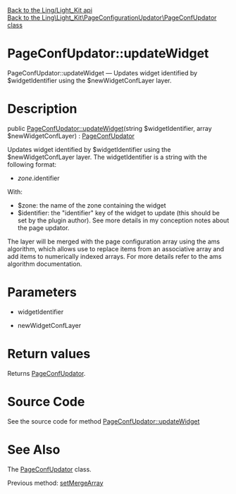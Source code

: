 [Back to the Ling/Light_Kit api](https://github.com/lingtalfi/Light_Kit/blob/master/doc/api/Ling/Light_Kit.md)<br>
[Back to the Ling\Light_Kit\PageConfigurationUpdator\PageConfUpdator class](https://github.com/lingtalfi/Light_Kit/blob/master/doc/api/Ling/Light_Kit/PageConfigurationUpdator/PageConfUpdator.md)


PageConfUpdator::updateWidget
================



PageConfUpdator::updateWidget — Updates widget identified by $widgetIdentifier using the $newWidgetConfLayer layer.




Description
================


public [PageConfUpdator::updateWidget](https://github.com/lingtalfi/Light_Kit/blob/master/doc/api/Ling/Light_Kit/PageConfigurationUpdator/PageConfUpdator/updateWidget.md)(string $widgetIdentifier, array $newWidgetConfLayer) : [PageConfUpdator](https://github.com/lingtalfi/Light_Kit/blob/master/doc/api/Ling/Light_Kit/PageConfigurationUpdator/PageConfUpdator.md)




Updates widget identified by $widgetIdentifier using the $newWidgetConfLayer layer.
The widgetIdentifier is a string with the following format:

- $zone.$identifier

With:

- $zone: the name of the zone containing the widget
- $identifier: the "identifier" key of the widget to update (this should be set by the plugin author).
     See more details in my conception notes about the page updator.





The layer will be merged with the page configuration array using the ams algorithm,
which allows use to replace items from an associative array and add items to numerically indexed arrays.
For more details refer to the ams algorithm documentation.




Parameters
================


- widgetIdentifier

    

- newWidgetConfLayer

    


Return values
================

Returns [PageConfUpdator](https://github.com/lingtalfi/Light_Kit/blob/master/doc/api/Ling/Light_Kit/PageConfigurationUpdator/PageConfUpdator.md).








Source Code
===========
See the source code for method [PageConfUpdator::updateWidget](https://github.com/lingtalfi/Light_Kit/blob/master/PageConfigurationUpdator/PageConfUpdator.php#L120-L124)


See Also
================

The [PageConfUpdator](https://github.com/lingtalfi/Light_Kit/blob/master/doc/api/Ling/Light_Kit/PageConfigurationUpdator/PageConfUpdator.md) class.

Previous method: [setMergeArray](https://github.com/lingtalfi/Light_Kit/blob/master/doc/api/Ling/Light_Kit/PageConfigurationUpdator/PageConfUpdator/setMergeArray.md)<br>

